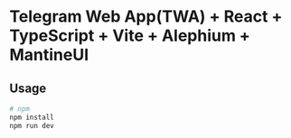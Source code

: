# Telegram Web App(TWA) + React + TypeScript + Vite + Alephium + MantineUI

## Usage

```bash
# npm
npm install
npm run dev
```
